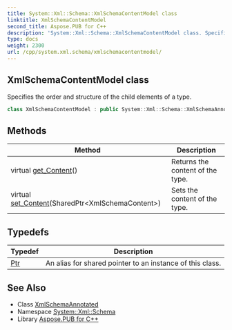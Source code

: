 ```yaml
---
title: System::Xml::Schema::XmlSchemaContentModel class
linktitle: XmlSchemaContentModel
second_title: Aspose.PUB for C++
description: 'System::Xml::Schema::XmlSchemaContentModel class. Specifies the order and structure of the child elements of a type in C++.'
type: docs
weight: 2300
url: /cpp/system.xml.schema/xmlschemacontentmodel/
---
```

## XmlSchemaContentModel class


Specifies the order and structure of the child elements of a type.

```cpp
class XmlSchemaContentModel : public System::Xml::Schema::XmlSchemaAnnotated
```

## Methods

| Method | Description |
| --- | --- |
| virtual [get_Content](./get_content/)() | Returns the content of the type. |
| virtual [set_Content](./set_content/)(SharedPtr\<XmlSchemaContent\>) | Sets the content of the type. |
## Typedefs

| Typedef | Description |
| --- | --- |
| [Ptr](./ptr/) | An alias for shared pointer to an instance of this class. |
## See Also

* Class [XmlSchemaAnnotated](../xmlschemaannotated/)
* Namespace [System::Xml::Schema](../)
* Library [Aspose.PUB for C++](../../)
